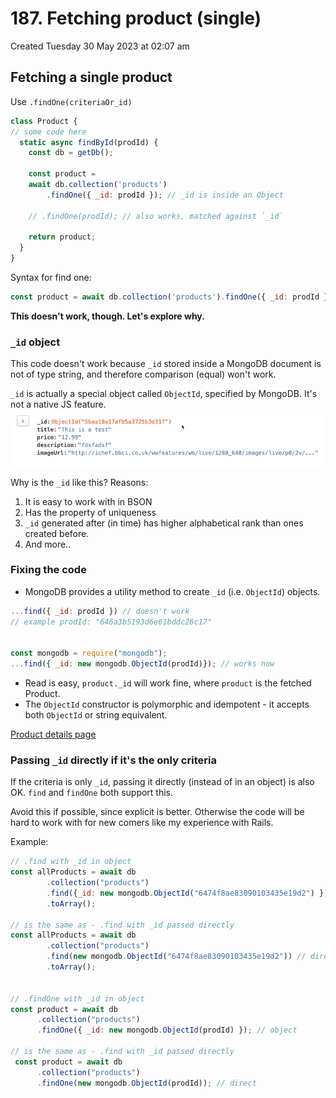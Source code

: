 # 187. Fetching product (single)
Created Tuesday 30 May 2023 at 02:07 am


## Fetching a single product
Use `.findOne(criteriaOr_id)`

```js
class Product {
// some code here
  static async findById(prodId) {
	const db = getDb();
	
	const product = 
	await db.collection('products')
		.findOne({ _id: prodId }); // _id is inside an Object

	// .findOne(prodId); // also works, matched against `_id`
	
	return product;
  }
}
```

Syntax for find one:
```js
const product = await db.collection('products').findOne({ _id: prodId });
```

**This doesn't work, though. Let's explore why.**


### `_id` object
This code doesn't work because `_id` stored inside a MongoDB document is not of type string, and therefore comparison (equal) won't work. 

`_id` is actually a special object called `ObjectId`, specified by MongoDB. It's not a native JS feature. 
![](/assets/187_Fetching_product_single-image-1.png)

Why is the `_id` like this? Reasons:
1. It is easy to work with in BSON
2. Has the property of uniqueness
3. `_id` generated after (in time) has higher alphabetical rank than ones created before.
4. And more..


### Fixing the code
- MongoDB provides a utility method to create `_id` (i.e. `ObjectId`) objects.
```js
...find({ _id: prodId }) // doesn't work
// example prodId: "646a3b5193d6e61bddc26c17"


const mongodb = require("mongodb");
...find({ _id: new mongodb.ObjectId(prodId)}); // works now
```

- Read is easy, `product._id` will work fine, where `product` is the fetched Product.
- The `ObjectId` constructor is polymorphic and idempotent - it accepts both `ObjectId` or string equivalent.

[Product details page](https://github.com/exemplar-codes/online-shop-with-nosql-mongodb/commit/800c8de7b75f875d77e382d80eddf7cb4696a148)


### Passing `_id` directly if it's the only criteria
If the criteria is only `_id`, passing it directly (instead of in an object) is also OK. `find` and `findOne` both support this.

Avoid this if possible, since explicit is better. Otherwise the code will be hard to work with for new comers like my experience with Rails.

Example:
```js
// .find with _id in object
const allProducts = await db
        .collection("products")
        .find({_id: new mongodb.ObjectId("6474f8ae83090103435e19d2") }) // as object
        .toArray();

// is the same as - .find with _id passed directly
const allProducts = await db
        .collection("products")
        .find(new mongodb.ObjectId("6474f8ae83090103435e19d2")) // direct
        .toArray();


// .findOne with _id in object
const product = await db
      .collection("products")
      .findOne({ _id: new mongodb.ObjectId(prodId) }); // object

// is the same as - .find with _id passed directly
 const product = await db
      .collection("products")
      .findOne(new mongodb.ObjectId(prodId)); // direct
```